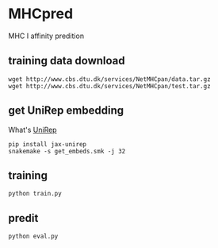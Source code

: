 # MHCpred

MHC I affinity predition


## training data download

```shell
wget http://www.cbs.dtu.dk/services/NetMHCpan/data.tar.gz
wget http://www.cbs.dtu.dk/services/NetMHCpan/test.tar.gz
```

## get UniRep embedding
What's [UniRep](https://www.nature.com/articles/s41592-019-0598-1)
```
pip install jax-unirep
snakemake -s get_embeds.smk -j 32
```

## training
```shell
python train.py 
```

## predit
```shell
python eval.py
```